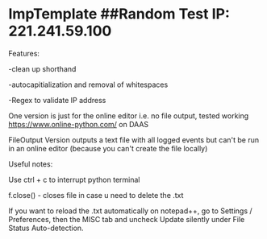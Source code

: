 # ImpTemplate ##Random Test IP: 221.241.59.100

Features:

-clean up shorthand

-autocapitialization and removal of whitespaces

-Regex to validate IP address



One version is just for the online editor i.e. no file output, tested working https://www.online-python.com/ on DAAS


FileOutput Version outputs a text file with all logged events but can't be run in an online editor (because you can't create the file locally)


Useful notes:

Use ctrl + c to interrupt python terminal

f.close() - closes file in case u need to delete the .txt

If you want to reload the .txt automatically on notepad++, go to Settings / Preferences, then the MISC tab and uncheck Update silently under File Status Auto-detection.
